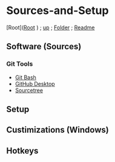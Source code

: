 # Sources-and-Setup

[Root]([Root](https://github.com/Some-Developer-Somewhere/Coding-Somewhere/blob/main/README.md
)
) ;
[up](../README.md) ;
[Folder](./) ;
[Readme](./README.md)

## Software (Sources)

### Git Tools

- [Git Bash](...)
- [GitHub Desktop](https://desktop.github.com/)
- [Sourcetree](...)

## Setup

<!-- install [vsCode, py, etc]?? -->

<!-- ### Git -->
<!-- ### Python -->
<!-- ### VS Code -->

## Custimizations (Windows)

## Hotkeys
